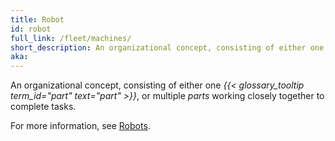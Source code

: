 ```yaml
---
title: Robot
id: robot
full_link: /fleet/machines/
short_description: An organizational concept, consisting of either one part, or multiple parts working closely together to complete tasks.
aka:
---
```


An organizational concept, consisting of either one _{{< glossary_tooltip term_id="part" text="part" >}}_, or multiple _parts_ working closely together to complete tasks.

For more information, see [Robots](/fleet/machines/).
